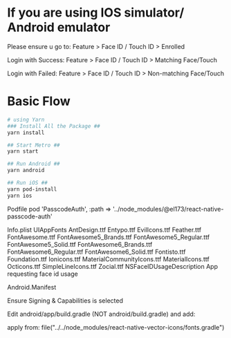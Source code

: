 # If you are using IOS simulator/ Android emulator

Please ensure u go to: Feature > Face ID / Touch ID > Enrolled

Login with Success: Feature > Face ID / Touch ID > Matching Face/Touch

Login with Failed: Feature > Face ID / Touch ID > Non-matching Face/Touch

# Basic Flow

```bash
# using Yarn
### Install All the Package ##
yarn install

## Start Metro ##
yarn start

## Run Android ##
yarn android

## Run iOS ##
yarn pod-install
yarn ios
```

Podfile
pod 'PasscodeAuth', :path => '../node_modules/@el173/react-native-passcode-auth'

Info.plist
<key>UIAppFonts</key>
<array>
<string>AntDesign.ttf</string>
<string>Entypo.ttf</string>
<string>EvilIcons.ttf</string>
<string>Feather.ttf</string>
<string>FontAwesome.ttf</string>
<string>FontAwesome5_Brands.ttf</string>
<string>FontAwesome5_Regular.ttf</string>
<string>FontAwesome5_Solid.ttf</string>
<string>FontAwesome6_Brands.ttf</string>
<string>FontAwesome6_Regular.ttf</string>
<string>FontAwesome6_Solid.ttf</string>
<string>Fontisto.ttf</string>
<string>Foundation.ttf</string>
<string>Ionicons.ttf</string>
<string>MaterialCommunityIcons.ttf</string>
<string>MaterialIcons.ttf</string>
<string>Octicons.ttf</string>
<string>SimpleLineIcons.ttf</string>
<string>Zocial.ttf</string>
</array>
<key>NSFaceIDUsageDescription</key>
<string>App requesting face id usage</string>

Android.Manifest
<uses-permission android:name="android.permission.USE_FINGERPRINT" />

Ensure Signing & Capabilities is selected

Edit android/app/build.gradle (NOT android/build.gradle) and add:

apply from: file("../../node_modules/react-native-vector-icons/fonts.gradle")
